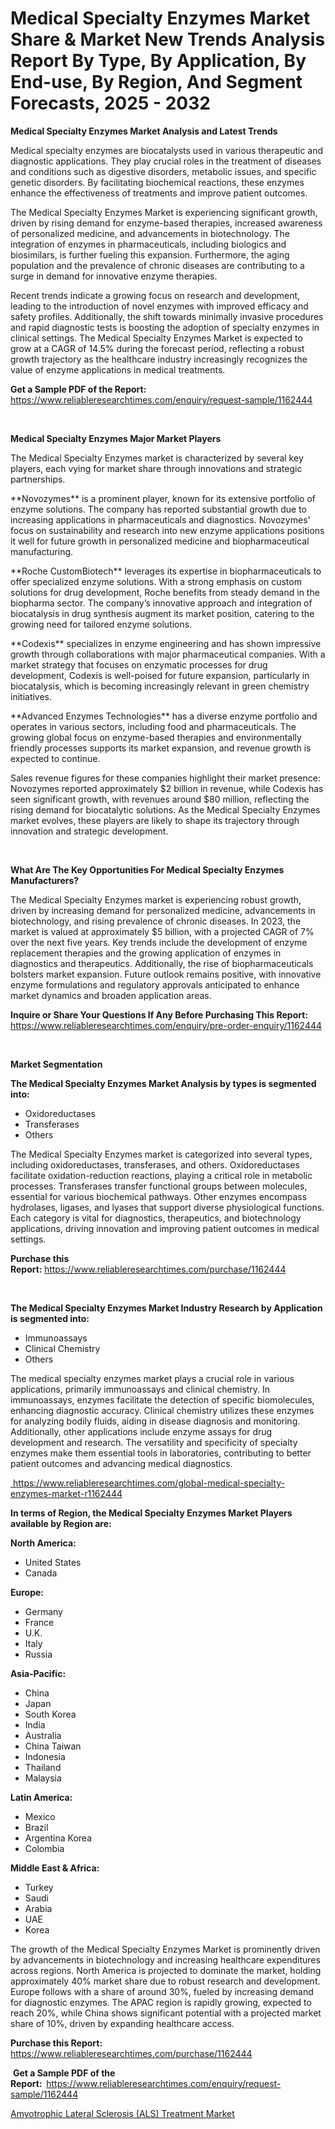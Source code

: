 <p><h1>Medical Specialty Enzymes Market Share & Market New Trends Analysis Report By Type, By Application, By End-use, By Region, And Segment Forecasts, 2025 - 2032</h1></p><p><strong>Medical Specialty Enzymes Market Analysis and Latest Trends</strong></p>
<p><p>Medical specialty enzymes are biocatalysts used in various therapeutic and diagnostic applications. They play crucial roles in the treatment of diseases and conditions such as digestive disorders, metabolic issues, and specific genetic disorders. By facilitating biochemical reactions, these enzymes enhance the effectiveness of treatments and improve patient outcomes.</p><p>The Medical Specialty Enzymes Market is experiencing significant growth, driven by rising demand for enzyme-based therapies, increased awareness of personalized medicine, and advancements in biotechnology. The integration of enzymes in pharmaceuticals, including biologics and biosimilars, is further fueling this expansion. Furthermore, the aging population and the prevalence of chronic diseases are contributing to a surge in demand for innovative enzyme therapies.</p><p>Recent trends indicate a growing focus on research and development, leading to the introduction of novel enzymes with improved efficacy and safety profiles. Additionally, the shift towards minimally invasive procedures and rapid diagnostic tests is boosting the adoption of specialty enzymes in clinical settings. The Medical Specialty Enzymes Market is expected to grow at a CAGR of 14.5% during the forecast period, reflecting a robust growth trajectory as the healthcare industry increasingly recognizes the value of enzyme applications in medical treatments.</p></p>
<p><strong>Get a Sample PDF of the Report:&nbsp;</strong> <a href="https://www.reliableresearchtimes.com/enquiry/request-sample/1162444?utm_campaign=3584&utm_medium=2&utm_source=Github&utm_content=ia&utm_term=24032025&utm_id=medical-specialty-enzymes">https://www.reliableresearchtimes.com/enquiry/request-sample/1162444</a></p>
<p>&nbsp;</p>
<p><strong>Medical Specialty Enzymes Major Market Players</strong></p>
<p><p>The Medical Specialty Enzymes market is characterized by several key players, each vying for market share through innovations and strategic partnerships. </p><p>**Novozymes** is a prominent player, known for its extensive portfolio of enzyme solutions. The company has reported substantial growth due to increasing applications in pharmaceuticals and diagnostics. Novozymes' focus on sustainability and research into new enzyme applications positions it well for future growth in personalized medicine and biopharmaceutical manufacturing.</p><p>**Roche CustomBiotech** leverages its expertise in biopharmaceuticals to offer specialized enzyme solutions. With a strong emphasis on custom solutions for drug development, Roche benefits from steady demand in the biopharma sector. The company’s innovative approach and integration of biocatalysis in drug synthesis augment its market position, catering to the growing need for tailored enzyme solutions.</p><p>**Codexis** specializes in enzyme engineering and has shown impressive growth through collaborations with major pharmaceutical companies. With a market strategy that focuses on enzymatic processes for drug development, Codexis is well-poised for future expansion, particularly in biocatalysis, which is becoming increasingly relevant in green chemistry initiatives.</p><p>**Advanced Enzymes Technologies** has a diverse enzyme portfolio and operates in various sectors, including food and pharmaceuticals. The growing global focus on enzyme-based therapies and environmentally friendly processes supports its market expansion, and revenue growth is expected to continue.</p><p>Sales revenue figures for these companies highlight their market presence: Novozymes reported approximately $2 billion in revenue, while Codexis has seen significant growth, with revenues around $80 million, reflecting the rising demand for biocatalytic solutions. As the Medical Specialty Enzymes market evolves, these players are likely to shape its trajectory through innovation and strategic development.</p></p>
<p>&nbsp;</p>
<p><strong>What Are The Key Opportunities For Medical Specialty Enzymes Manufacturers?</strong></p>
<p><p>The Medical Specialty Enzymes market is experiencing robust growth, driven by increasing demand for personalized medicine, advancements in biotechnology, and rising prevalence of chronic diseases. In 2023, the market is valued at approximately $5 billion, with a projected CAGR of 7% over the next five years. Key trends include the development of enzyme replacement therapies and the growing application of enzymes in diagnostics and therapeutics. Additionally, the rise of biopharmaceuticals bolsters market expansion. Future outlook remains positive, with innovative enzyme formulations and regulatory approvals anticipated to enhance market dynamics and broaden application areas.</p></p>
<p><strong>Inquire or Share Your Questions If Any Before Purchasing This Report:</strong> <a href="https://www.reliableresearchtimes.com/enquiry/pre-order-enquiry/1162444?utm_campaign=3584&utm_medium=2&utm_source=Github&utm_content=ia&utm_term=24032025&utm_id=medical-specialty-enzymes">https://www.reliableresearchtimes.com/enquiry/pre-order-enquiry/1162444</a></p>
<p>&nbsp;</p>
<p><strong>Market Segmentation</strong></p>
<p><strong>The Medical Specialty Enzymes Market Analysis by types is segmented into:</strong></p>
<p><ul><li>Oxidoreductases</li><li>Transferases</li><li>Others</li></ul></p>
<p><p>The Medical Specialty Enzymes market is categorized into several types, including oxidoreductases, transferases, and others. Oxidoreductases facilitate oxidation-reduction reactions, playing a critical role in metabolic processes. Transferases transfer functional groups between molecules, essential for various biochemical pathways. Other enzymes encompass hydrolases, ligases, and lyases that support diverse physiological functions. Each category is vital for diagnostics, therapeutics, and biotechnology applications, driving innovation and improving patient outcomes in medical settings.</p></p>
<p><strong>Purchase this Report:&nbsp;</strong><a href="https://www.reliableresearchtimes.com/purchase/1162444?utm_campaign=3584&utm_medium=2&utm_source=Github&utm_content=ia&utm_term=24032025&utm_id=medical-specialty-enzymes">https://www.reliableresearchtimes.com/purchase/1162444</a></p>
<p>&nbsp;</p>
<p><strong>The Medical Specialty Enzymes Market Industry Research by Application is segmented into:</strong></p>
<p><ul><li>Immunoassays</li><li>Clinical Chemistry</li><li>Others</li></ul></p>
<p><p>The medical specialty enzymes market plays a crucial role in various applications, primarily immunoassays and clinical chemistry. In immunoassays, enzymes facilitate the detection of specific biomolecules, enhancing diagnostic accuracy. Clinical chemistry utilizes these enzymes for analyzing bodily fluids, aiding in disease diagnosis and monitoring. Additionally, other applications include enzyme assays for drug development and research. The versatility and specificity of specialty enzymes make them essential tools in laboratories, contributing to better patient outcomes and advancing medical diagnostics.</p></p>
<p><a href="https://www.reliableresearchtimes.com/global-medical-specialty-enzymes-market-r1162444?utm_campaign=3584&utm_medium=2&utm_source=Github&utm_content=ia&utm_term=24032025&utm_id=medical-specialty-enzymes">&nbsp;https://www.reliableresearchtimes.com/global-medical-specialty-enzymes-market-r1162444</a></p>
<p><strong>In terms of Region, the Medical Specialty Enzymes Market Players available by Region are:</strong></p>
<p>
    <p> <strong> North America: </strong>
        <ul>
            <li>United States</li>
            <li>Canada</li>
        </ul>
        </p> 
    <p> <strong> Europe: </strong>
        <ul>
            <li>Germany</li>
            <li>France</li>
            <li>U.K.</li>
            <li>Italy</li>
            <li>Russia</li>
        </ul>
        </p> 
    <p> <strong> Asia-Pacific: </strong>
        <ul>
            <li>China</li>
            <li>Japan</li>
            <li>South Korea</li>
            <li>India</li>
            <li>Australia</li>
            <li>China Taiwan</li>
            <li>Indonesia</li>
            <li>Thailand</li>
            <li>Malaysia</li>
        </ul>
        </p> 
    <p> <strong> Latin America: </strong>
        <ul>
            <li>Mexico</li>
            <li>Brazil</li>
            <li>Argentina Korea</li>
            <li>Colombia</li>
        </ul>
        </p> 
    <p> <strong> Middle East & Africa: </strong>
        <ul>
            <li>Turkey</li>
            <li>Saudi</li>
            <li>Arabia</li>
            <li>UAE</li>
            <li>Korea</li>
        </ul>
    </p>
    </p>
<p><p>The growth of the Medical Specialty Enzymes Market is prominently driven by advancements in biotechnology and increasing healthcare expenditures across regions. North America is projected to dominate the market, holding approximately 40% market share due to robust research and development. Europe follows with a share of around 30%, fueled by increasing demand for diagnostic enzymes. The APAC region is rapidly growing, expected to reach 20%, while China shows significant potential with a projected market share of 10%, driven by expanding healthcare access.</p></p>
<p><strong>Purchase this Report: </strong><a href="https://www.reliableresearchtimes.com/purchase/1162444?utm_campaign=3584&utm_medium=2&utm_source=Github&utm_content=ia&utm_term=24032025&utm_id=medical-specialty-enzymes">https://www.reliableresearchtimes.com/purchase/1162444</a></p>
<p>&nbsp;<strong>Get a Sample PDF of the Report:&nbsp;&nbsp;</strong><a href="https://www.reliableresearchtimes.com/enquiry/request-sample/1162444?utm_campaign=3584&utm_medium=2&utm_source=Github&utm_content=ia&utm_term=24032025&utm_id=medical-specialty-enzymes">https://www.reliableresearchtimes.com/enquiry/request-sample/1162444</a></p>
<p><strong></strong></p>
<p><p><a href="https://github.com/siertnamba7u/Market-Research-Report-List-1/blob/main/amyotrophic-lateral-sclerosis-als-treatment-market.md?utm_campaign=3584&utm_medium=2&utm_source=Github&utm_content=ia&utm_term=24032025&utm_id=medical-specialty-enzymes">Amyotrophic Lateral Sclerosis (ALS) Treatment Market</a></p></p>